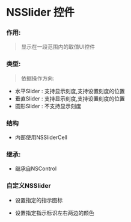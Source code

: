 # NSSlider  控件



### 作用:
> 显示在一段范围内的取值UI控件

### 类型:
    
> 依据操作方向:
* 水平Slider : 支持显示刻度,支持设置刻度的位置
* 垂直Slider : 支持显示刻度,支持设置刻度的位置
* 圆形Slider : 不支持显示刻度



### 结构
* 内部使用NSSliderCell

### 继承:
* 继承自NSControl

### 自定义NSSlider

* 设置指定的指示图标

* 设置指定指示标识左右两边的颜色



 